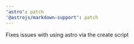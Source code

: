 ```yaml
---
'astro': patch
'@astrojs/markdown-support': patch
---
```


Fixes issues with using astro via the create script
